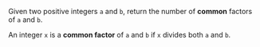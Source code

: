 Given two positive integers `a` and `b`, return the number of **common** factors of `a` and `b`.

An integer `x` is a **common factor** of `a` and `b` if `x` divides both `a` and `b`.